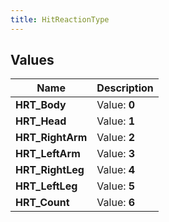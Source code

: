 ```yaml
---
title: HitReactionType
---
```


## Values

| Name | Description |
| ---- | ----------- |
| **HRT\_Body** | Value: **0** |
| **HRT\_Head** | Value: **1** |
| **HRT\_RightArm** | Value: **2** |
| **HRT\_LeftArm** | Value: **3** |
| **HRT\_RightLeg** | Value: **4** |
| **HRT\_LeftLeg** | Value: **5** |
| **HRT\_Count** | Value: **6** |

